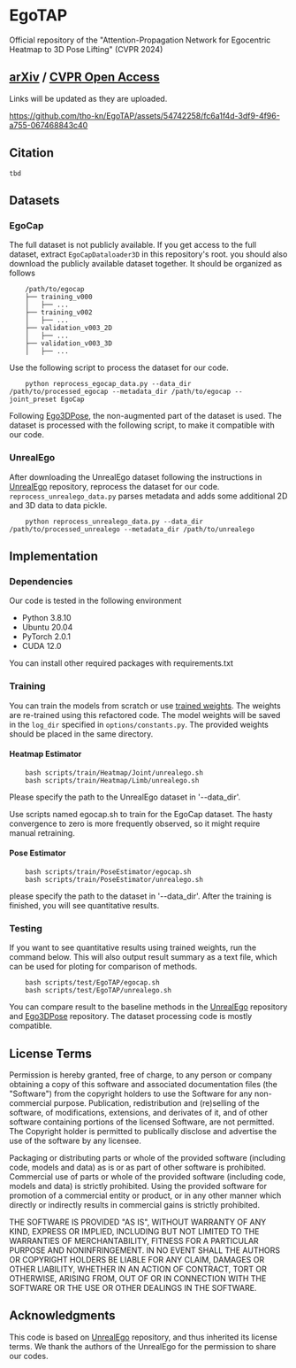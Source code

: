 # EgoTAP
Official repository of the "Attention-Propagation Network for Egocentric Heatmap to 3D Pose Lifting" (CVPR 2024)

## [arXiv](https://arxiv.org/abs/2402.18330) / [CVPR Open Access](https://openaccess.thecvf.com/menu)
Links will be updated as they are uploaded.

https://github.com/tho-kn/EgoTAP/assets/54742258/fc6a1f4d-3df9-4f96-a755-067468843c40

## Citation
```
tbd
```

## Datasets
### EgoCap
The full dataset is not publicly available. If you get access to the full dataset, extract `EgoCapDataloader3D` in this repository's root. you should also download the publicly available dataset together. It should be organized as follows

        /path/to/egocap
        ├── training_v000
        │   ├── ...
        ├── training_v002
        │   ├── ...
        ├── validation_v003_2D
        │   ├── ...
        ├── validation_v003_3D
        │   ├── ...

Use the following script to process the dataset for our code.

        python reprocess_egocap_data.py --data_dir /path/to/processed_egocap --metadata_dir /path/to/egocap --joint_preset EgoCap

Following [Ego3DPose](https://github.com/tho-kn/Ego3DPose), the non-augmented part of the dataset is used. The dataset is processed with the following script, to make it compatible with our code.

### UnrealEgo
After downloading the UnrealEgo dataset following the instructions in [UnrealEgo](https://github.com/hiroyasuakada/UnrealEgo) repository, reprocess the dataset for our code.
```reprocess_unrealego_data.py``` parses metadata and adds some additional 2D and 3D data to data pickle.

        python reprocess_unrealego_data.py --data_dir /path/to/processed_unrealego --metadata_dir /path/to/unrealego

## Implementation

### Dependencies 
Our code is tested in the following environment

- Python 3.8.10
- Ubuntu 20.04
- PyTorch 2.0.1
- CUDA 12.0

You can install other required packages with requirements.txt

### Training

You can train the models from scratch or use [trained weights](https://drive.google.com/drive/folders/1l5DsnC8jtlyxXGveNsTcC744mPn_oFh1?usp=sharing). The weights are re-trained using this refactored code. The model weights will be saved in the `log_dir` specified in `options/constants.py`. The provided weights should be placed in the same directory.

#### Heatmap Estimator

        bash scripts/train/Heatmap/Joint/unrealego.sh
        bash scripts/train/Heatmap/Limb/unrealego.sh

Please specify the path to the UnrealEgo dataset in '--data_dir'.

Use scripts named egocap.sh to train for the EgoCap dataset.
The hasty convergence to zero is more frequently observed, so it might require manual retraining.
        
#### Pose Estimator

        bash scripts/train/PoseEstimator/egocap.sh
        bash scripts/train/PoseEstimator/unrealego.sh

please specify the path to the dataset in '--data_dir'.
After the training is finished, you will see quantitative results.

### Testing

If you want to see quantitative results using trained weights, run the command below.
This will also output result summary as a text file, which can be used for ploting for comparison of methods.

        bash scripts/test/EgoTAP/egocap.sh
        bash scripts/test/EgoTAP/unrealego.sh

You can compare result to the baseline methods in the [UnrealEgo](https://github.com/hiroyasuakada/UnrealEgo) repository and [Ego3DPose](https://github.com/tho-kn/Ego3DPose) repository. The dataset processing code is mostly compatible.

## License Terms
Permission is hereby granted, free of charge, to any person or company obtaining a copy of this software and associated documentation files (the "Software") from the copyright holders to use the Software for any non-commercial purpose. Publication, redistribution and (re)selling of the software, of modifications, extensions, and derivates of it, and of other software containing portions of the licensed Software, are not permitted. The Copyright holder is permitted to publically disclose and advertise the use of the software by any licensee.

Packaging or distributing parts or whole of the provided software (including code, models and data) as is or as part of other software is prohibited. Commercial use of parts or whole of the provided software (including code, models and data) is strictly prohibited. Using the provided software for promotion of a commercial entity or product, or in any other manner which directly or indirectly results in commercial gains is strictly prohibited.

THE SOFTWARE IS PROVIDED "AS IS", WITHOUT WARRANTY OF ANY KIND, EXPRESS OR IMPLIED, INCLUDING BUT NOT LIMITED TO THE WARRANTIES OF MERCHANTABILITY, FITNESS FOR A PARTICULAR PURPOSE AND NONINFRINGEMENT. IN NO EVENT SHALL THE AUTHORS OR COPYRIGHT HOLDERS BE LIABLE FOR ANY CLAIM, DAMAGES OR OTHER LIABILITY, WHETHER IN AN ACTION OF CONTRACT, TORT OR OTHERWISE, ARISING FROM, OUT OF OR IN CONNECTION WITH THE SOFTWARE OR THE USE OR OTHER DEALINGS IN THE SOFTWARE.

## Acknowledgments
This code is based on [UnrealEgo](https://github.com/hiroyasuakada/UnrealEgo) repository, and thus inherited its license terms.
We thank the authors of the UnrealEgo for the permission to share our codes.

